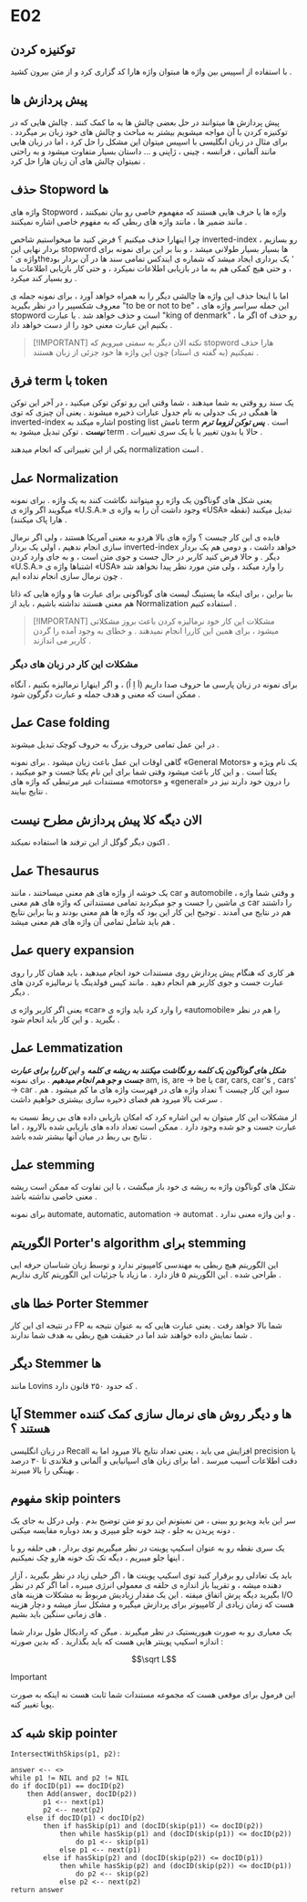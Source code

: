 # E02

## توکنیزه کردن

با استفاده از اسپیس بین واژه ها میتوان واژه هارا کد گزاری کرد و از متن بیرون کشید .

## پیش پردازش ها

پیش پردازش ها میتوانند در حل بعضی چالش ها به ما کمک کنند . چالش هایی که در توکنیزه کردن با آن مواجه میشویم بیشتر به مباحث و چالش های خود زبان بر میگردد . برای مثال در زبان انگلیسی با اسپیس میتوان این مشکل را حل کرد ، اما در زبان هایی مانند آلمانی ، فرانسه ، چینی ، ژاپنی و ... داستان بسیار متفاوت میشود و به راحتی نمیتوان چالش های آن زبان هارا حل کرد .

## حذف Stopword ها

واژه های Stopword واژه ها یا حرف هایی هستند که مفهموم خاصی رو بیان نمیکنند ، مانند ضمیر ها ، مانند واژه های ربطی که به مفهوم خاصی اشاره نمیکنند .

چرا اینهارا حذف میکنیم ؟ فرض کنید ما میخواستیم شاخص inverted-index رو بسازیم ، بردار نهایی این stopword ها بسیار بسیار طولانی میشد ، و بنا بر این برای نمونه برای واژه ی ٬the٬ یک برداری ایجاد میشد که شماره ی ایندکس تمامی سند ها در آن بردار بود ، و حتی هیچ کمکی هم به ما در بازیابی اطلاعات نمیکرد ، و حتی کار بازیابی اطلاعات ما رو بسیار کند میکرد .

اما با اینحا حذف این واژه ها چالشی دیگر را به همراه خواهد آورد ، برای نمونه جمله ی معروف شکسپیر را در نظر بگیرید "to be or not to be" ، این جمله سراسر واژه های stopword است و حذف خواهد شد . یا عبارت "king of denmark" ، اگر ما of رو حذف بکنیم این عبارت معنی خود را از دست خواهد داد .

> [!IMPORTANT] نکته
> الان دیگر به سمتی میرویم که stopword هارا حذف نمیکنیم (به گفته ی استاد) چون این واژه ها خود جزئی از زبان هستند .


## فرق term با token

یک سند رو وقتی به شما میدهند ، شما وقتی این رو توکن توکن میکنید ، در آخر این توکن ها همگی در یک جدولی به نام جدول عبارات ذخیره میشوند . یعنی آن چیزی که توی inverted-index اشاره میکند به posting list نامش term است . ***پس توکن لزوما ترم نیست*** . توکن تبدیل میشود به term . حالا یا بدون تغییر یا با یک سری تغییرات .

یکی از این تغییراتی که انجام میدهند normalization است .

## عمل Normalization

یعنی شکل های گوناگون یک واژه رو میتوانند نگاشت کنند به یک واژه . برای نمونه میگویند اگر واژه ی «U.S.A.» وجود داشت آن را به واژه ی «USA» تبدیل میکنند (نقطه هارا پاک میکنند) .

فایده ی این کار چیست ؟ واژه های بالا هردو به معنی آمریکا هستند ، ولی اگر نرمال سازی انجام ندهیم ، اولی یک بردار inverted-index خواهد داشت ، و دومی هم یک بردار دیگر . و حالا فرض کنید کاربر در حال جست و جوی متن است ، و به جای وارد کردن «U.S.A.» اشتباها واژه ی «USA» را وارد میکند ، ولی متن مورد نظر پیدا نخواهد شد چون نرمال سازی انجام نداده ایم .

بنا براین ، برای اینکه ما پستینگ لیست های گوناگونی برای عبارت ها و واژه هایی که ذاتا هم معنی هستند نداشته باشیم ، باید از Normalization استفاده کنیم .


> [!IMPORTANT] مشکلات این کار
> خود نرمالیزه کردن باعث بروز مشکلاتی میشود ، برای همین این کاررا انجام نمیدهند . و خطای به وجود آمده را گردن کاربر می اندازند .

### مشکلات این کار در زبان های دیگر

برای نمونه در زبان پارسی ما حروف صدا داریم (اَ اِ اُ) ، و اگر اینهارا نرمالیزه بکنیم ، آنگاه ممکن است که معنی و هدف جمله و عبارت دگرگون شود .


## عمل Case folding

در این عمل تمامی حروف بزرگ به حروف کوچک تبدیل میشوند .

گاهی اوقات این عمل باعث زیان میشود . برای نمونه «General Motors» یک نام ویژه و یکتا است . و این کار باعث میشود وقتی شما برای این نام یکتا جست و جو میکنید ، مستندات غیر مرتبطی که واژه های «motors» و «general» را درون خود دارند نیز در نتایج بیایند .


## الان دیگه کلا پیش پردازش مطرح نیست

اکنون دیگر گوگل از این ترفند ها استفاده نمیکند .

## عمل Thesaurus

یک خوشه از واژه های هم معنی میساختند ، مانند car و automobile ، و وقتی شما واژه ی ماشین را جست و جو میکردید تمامی مستنداتی که واژه های هم معنی car را داشتند هم در نتایج می آمدند . توجیح این کار این بود که واژه ها هم معنی بودند و بنا براین نتایج هم باید شامل تمامی آن واژه های هم معنی میشد .

## عمل query expansion

هر کاری که هنگام پیش پردازش روی مستندات خود انجام میدهید ، باید همان کار را روی عبارت جست و جوی کاربر هم انجام دهید . مانند کیس فولدینگ یا نرمالیزه کردن های دیگر .

یعنی اگر کاربر واژه ی «car» را وارد کرد باید واژه ی «automobile» را هم در نظر بگیرید . و این کار باید انجام شود .

## عمل Lemmatization

***شکل های گوناگون یک کلمه رو نگاشت میکنند به ریشه ی کلمه*** و ***این کاررا برای عبارت جست و جو هم انجام میدهیم*** .
برای نمونه am, is, are -> be یا car, cars, car's , cars' -> car . سود این کار چیست ؟ تعداد واژه های در فهرست واژه های ما کم میشود . هم سرعت بالا میرود هم فضای ذخیره سازی بیشتری خواهیم داشت .

از مشکلات این کار میتوان به این اشاره کرد که امکان بازیابی داده های بی ربط نسبت به عبارت جست و جو شده وجود دارد . ممکن است تعداد داده های بازیابی شده بالارود ، اما نتایج بی ربط در میان آنها بیشتر شده باشد .

## عمل stemming

شکل های گوناگون واژه به ریشه ی خود باز میگشت ، با این تفاوت که ممکن است ریشه معنی خاصی نداشته باشد .

برای نمونه automate, automatic, automation -> automat . و این واژه معنی ندارد .

## الگوریتم Porter's algorithm برای stemming

این الگوریتم هیچ ربطی به مهندسی کامپیوتر ندارد و توسط زبان شناسان حرفه ایی طراحی شده .
این الگوریتم ۵ فاز دارد . ما زیاد با جزئیات این الگوریتم کاری نداریم .

## خطا های Porter Stemmer

در نتیجه ای این کار FP شما بالا خواهد رفت . یعنی عبارت هایی که به عنوان نتیجه به شما نمایش داده خواهند شد اما در حقیقت هیچ ربطی به هدف شما ندارند .

## دیگر Stemmer ها

مانند Lovins که حدود ۲۵۰ قانون دارد .

## آیا Stemmer ها و دیگر روش های نرمال سازی کمک کننده هستند ؟

در زبان انگلیسی Recall افزایش می باید ، یعنی تعداد نتایج بالا میرود اما به precision یا دقت اطلاعات آسیب میرسد .
اما برای زبان های اسپانیایی و آلمانی و فنلاندی تا ۳۰ درصد بهینگی را بالا میبرند .


## مفهوم skip pointers

سر این باید ویدیو رو ببینی ، من نمیتونم این رو تو متن توضیح بدم . ولی درکل به جای یک دونه پریدن به جلو ، چند خونه جلو میپری و بعد دوباره مقایسه میکنی .

یک سری نقطه رو به عنوان اسکیپ پوینت در نظر میگیریم توی بردار ، هی حلقه رو با اینها جلو میبریم ، دیگه تک تک خونه هارو چک نمیکنیم .

باید یک تعادلی رو برقرار کنید توی اسکیپ پوینت ها ، اگر خیلی زیاد در نظر بگیرید ، آزار دهنده میشه ، و تقریبا باز اندازه ی حلقه ی معمولی انرژی میبره ، اما اگر کم در نظر بگیرید دیگه پرش اتفاق میفته .
این یک مقدار زیادیش مربوط به مشکلات هزینه های I/O هست که زمان زیادی از کامپیوتر برای پردازش میگیره و مشکل ساز میشه و دچار هزینه های زمانی سنگین باید بشیم .

یک معیاری رو به صورت هیوریستیک در نظر میگیرند . میگن که رادیکال طول بردار شما اندازه اسکیپ پوینتر هایی هست که باید بگذارید . که بدین صورته :

$$\sqrt L$$

> [!IMPORTANT]
> این فرمول برای موقعی هست که مجموعه مستندات شما ثابت هست نه اینکه به صورت پویا تغییر کنه.


## شبه کد skip pointer


```
IntersectWithSkips(p1, p2):

answer <-- <>
while p1 != NIL and p2 != NIL
do if docID(p1) == docID(p2)
	then Add(answer, docID(p2))
		p1 <-- next(p1)
		p2 <-- next(p2)
	else if docID(p1) < docID(p2)
		then if hasSkip(p1) and (docID(skip(p1)) <= docID(p2))
			then while hasSkip(p1) and (docID(skip(p1)) <= docID(p2))
				do p1 <-- skip(p1)
			else p1 <-- next(p1)
		else if hasSkip(p2) and (docID(skip(p2)) <= docID(p1))
			then while hasSkip(p2) and (docID(skip(p2)) <= docID(p1))
				do p2 <-- skip(p2)
			else p2 <-- next(p2)
return answer

```

